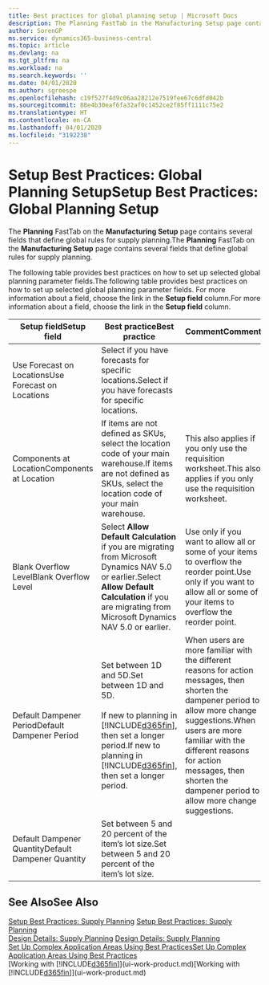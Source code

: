 ```yaml
---
title: Best practices for global planning setup | Microsoft Docs
description: The Planning FastTab in the Manufacturing Setup page contains several fields that define global rules for supply planning.
author: SorenGP
ms.service: dynamics365-business-central
ms.topic: article
ms.devlang: na
ms.tgt_pltfrm: na
ms.workload: na
ms.search.keywords: ''
ms.date: 04/01/2020
ms.author: sgroespe
ms.openlocfilehash: c19f527f4d9c06aa28212e7519fee67c6dfd042b
ms.sourcegitcommit: 88e4b30eaf6fa32af0c1452ce2f85ff1111c75e2
ms.translationtype: HT
ms.contentlocale: en-CA
ms.lasthandoff: 04/01/2020
ms.locfileid: "3192238"
---
```

# <a name="setup-best-practices-global-planning-setup"></a><span data-ttu-id="92b9b-103">Setup Best Practices: Global Planning Setup</span><span class="sxs-lookup"><span data-stu-id="92b9b-103">Setup Best Practices: Global Planning Setup</span></span>
<span data-ttu-id="92b9b-104">The **Planning** FastTab on the **Manufacturing Setup** page contains several fields that define global rules for supply planning.</span><span class="sxs-lookup"><span data-stu-id="92b9b-104">The **Planning** FastTab on the **Manufacturing Setup** page contains several fields that define global rules for supply planning.</span></span>  

 <span data-ttu-id="92b9b-105">The following table provides best practices on how to set up selected global planning parameter fields.</span><span class="sxs-lookup"><span data-stu-id="92b9b-105">The following table provides best practices on how to set up selected global planning parameter fields.</span></span> <span data-ttu-id="92b9b-106">For more information about a field, choose the link in the **Setup field** column.</span><span class="sxs-lookup"><span data-stu-id="92b9b-106">For more information about a field, choose the link in the **Setup field** column.</span></span>  

|<span data-ttu-id="92b9b-107">Setup field</span><span class="sxs-lookup"><span data-stu-id="92b9b-107">Setup field</span></span>|<span data-ttu-id="92b9b-108">Best practice</span><span class="sxs-lookup"><span data-stu-id="92b9b-108">Best practice</span></span>|<span data-ttu-id="92b9b-109">Comment</span><span class="sxs-lookup"><span data-stu-id="92b9b-109">Comment</span></span>|  
|-----------------|-------------------|-------------|  
|<span data-ttu-id="92b9b-110">Use Forecast on Locations</span><span class="sxs-lookup"><span data-stu-id="92b9b-110">Use Forecast on Locations</span></span>|<span data-ttu-id="92b9b-111">Select if you have forecasts for specific locations.</span><span class="sxs-lookup"><span data-stu-id="92b9b-111">Select if you have forecasts for specific locations.</span></span>||  
|<span data-ttu-id="92b9b-112">Components at Location</span><span class="sxs-lookup"><span data-stu-id="92b9b-112">Components at Location</span></span>|<span data-ttu-id="92b9b-113">If items are not defined as SKUs, select the location code of your main warehouse.</span><span class="sxs-lookup"><span data-stu-id="92b9b-113">If items are not defined as SKUs, select the location code of your main warehouse.</span></span>|<span data-ttu-id="92b9b-114">This also applies if you only use the requisition worksheet.</span><span class="sxs-lookup"><span data-stu-id="92b9b-114">This also applies if you only use the requisition worksheet.</span></span>|  
|<span data-ttu-id="92b9b-115">Blank Overflow Level</span><span class="sxs-lookup"><span data-stu-id="92b9b-115">Blank Overflow Level</span></span>|<span data-ttu-id="92b9b-116">Select **Allow Default Calculation** if you are migrating from Microsoft Dynamics NAV 5.0 or earlier.</span><span class="sxs-lookup"><span data-stu-id="92b9b-116">Select **Allow Default Calculation** if you are migrating from Microsoft Dynamics NAV 5.0 or earlier.</span></span>|<span data-ttu-id="92b9b-117">Use only if you want to allow all or some of your items to overflow the reorder point.</span><span class="sxs-lookup"><span data-stu-id="92b9b-117">Use only if you want to allow all or some of your items to overflow the reorder point.</span></span>|  
|<span data-ttu-id="92b9b-118">Default Dampener Period</span><span class="sxs-lookup"><span data-stu-id="92b9b-118">Default Dampener Period</span></span>|<span data-ttu-id="92b9b-119">Set between 1D and 5D.</span><span class="sxs-lookup"><span data-stu-id="92b9b-119">Set between 1D and 5D.</span></span><br /><br /> <span data-ttu-id="92b9b-120">If new to planning in [!INCLUDE[d365fin](includes/d365fin_md.md)], then set a longer period.</span><span class="sxs-lookup"><span data-stu-id="92b9b-120">If new to planning in [!INCLUDE[d365fin](includes/d365fin_md.md)], then set a longer period.</span></span>|<span data-ttu-id="92b9b-121">When users are more familiar with the different reasons for action messages, then shorten the dampener period to allow more change suggestions.</span><span class="sxs-lookup"><span data-stu-id="92b9b-121">When users are more familiar with the different reasons for action messages, then shorten the dampener period to allow more change suggestions.</span></span>|  
|<span data-ttu-id="92b9b-122">Default Dampener Quantity</span><span class="sxs-lookup"><span data-stu-id="92b9b-122">Default Dampener Quantity</span></span>|<span data-ttu-id="92b9b-123">Set between 5 and 20 percent of the item’s lot size.</span><span class="sxs-lookup"><span data-stu-id="92b9b-123">Set between 5 and 20 percent of the item’s lot size.</span></span>||  

## <a name="see-also"></a><span data-ttu-id="92b9b-124">See Also</span><span class="sxs-lookup"><span data-stu-id="92b9b-124">See Also</span></span>  
 <span data-ttu-id="92b9b-125">[Setup Best Practices: Supply Planning](setup-best-practices-supply-planning.md) </span><span class="sxs-lookup"><span data-stu-id="92b9b-125">[Setup Best Practices: Supply Planning](setup-best-practices-supply-planning.md) </span></span>  
 <span data-ttu-id="92b9b-126">[Design Details: Supply Planning](design-details-supply-planning.md) </span><span class="sxs-lookup"><span data-stu-id="92b9b-126">[Design Details: Supply Planning](design-details-supply-planning.md) </span></span>  
 [<span data-ttu-id="92b9b-127">Set Up Complex Application Areas Using Best Practices</span><span class="sxs-lookup"><span data-stu-id="92b9b-127">Set Up Complex Application Areas Using Best Practices</span></span>](set-up-complex-application-areas-using-best-practices.md)  
 <span data-ttu-id="92b9b-128">[Working with [!INCLUDE[d365fin](includes/d365fin_md.md)]](ui-work-product.md)</span><span class="sxs-lookup"><span data-stu-id="92b9b-128">[Working with [!INCLUDE[d365fin](includes/d365fin_md.md)]](ui-work-product.md)</span></span>
